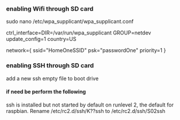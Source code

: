 ### enabling Wifi through SD card

sudo nano /etc/wpa_supplicant/wpa_supplicant.conf 

ctrl_interface=DIR=/var/run/wpa_supplicant GROUP=netdev
update_config=1
country=US

network={
    ssid="HomeOneSSID"
    psk="passwordOne"
    priority=1
}


### enabling SSH through SD card

add a new ssh empty file to boot drive 


#### if need be perform the following

ssh is installed but not started by default on runlevel 2, the default for raspbian.
Rename /etc/rc2.d/ssh/K??ssh to /etc/rc2.d/ssh/S02ssh

